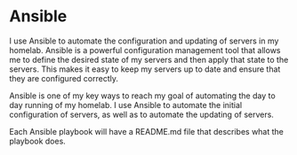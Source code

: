 # Ansible
I use Ansible to automate the configuration and updating of servers in my homelab. Ansible is a powerful configuration management tool that allows me to define the desired state of my servers and then apply that state to the servers. This makes it easy to keep my servers up to date and ensure that they are configured correctly.

Ansible is one of my key ways to reach my goal of automating the day to day running of my homelab. I use Ansible to automate the initial configuration of servers, as well as to automate the updating of servers.

Each Ansible playbook will have a README.md file that describes what the playbook does.
